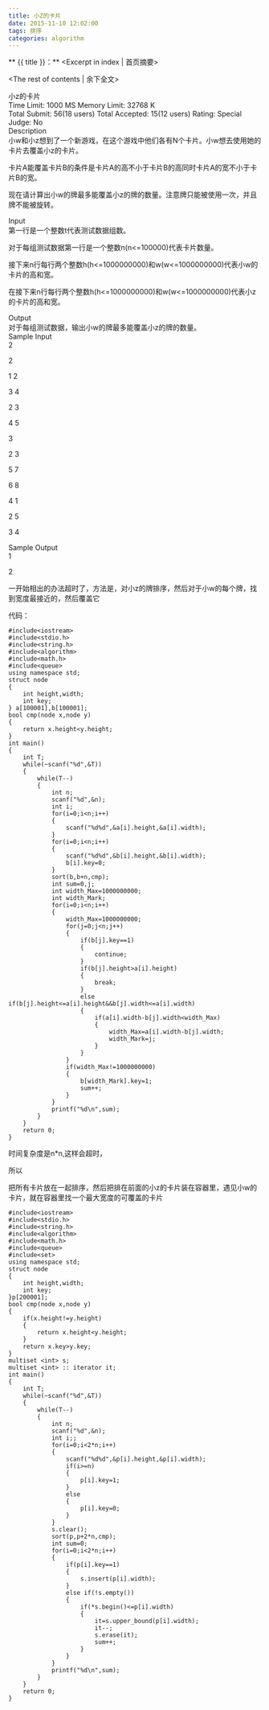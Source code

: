 ```yaml
---
title: 小Z的卡片
date: 2015-11-10 12:02:00
tags: 排序
categories: algorithm
---
```


** {{ title }}：** <Excerpt in index | 首页摘要>
<!-- more -->
<The rest of contents | 余下全文>

小z的卡片    
Time Limit: 1000 MS	Memory Limit: 32768 K   
Total Submit: 56(18 users)	Total Accepted: 15(12 users)	Rating: 	Special Judge: No   
Description   
小w和小z想到了一个新游戏，在这个游戏中他们各有N个卡片。小w想去使用她的卡片去覆盖小z的卡片。   

卡片A能覆盖卡片B的条件是卡片A的高不小于卡片B的高同时卡片A的宽不小于卡片B的宽。   

现在请计算出小w的牌最多能覆盖小z的牌的数量。注意牌只能被使用一次，并且牌不能被旋转。   

  
Input   
第一行是一个整数t代表测试数据组数。   

对于每组测试数据第一行是一个整数n(n<=100000)代表卡片数量。   

接下来n行每行两个整数h(h<=1000000000)和w(w<=1000000000)代表小w的卡片的高和宽。    

在接下来n行每行两个整数h(h<=1000000000)和w(w<=1000000000)代表小z的卡片的高和宽。    

 
Output   
对于每组测试数据，输出小w的牌最多能覆盖小z的牌的数量。   
Sample Input   
2   

2   

1 2   

3 4   

2 3   

4 5   

3   

2 3   

5 7   
 
6 8   

4 1   

2 5   

3 4    

 
Sample Output   
1   
 
2   

 一开始相出的办法超时了，方法是，对小z的牌排序，然后对于小w的每个牌，找到宽度最接近的，然后覆盖它

代码：

```
#include<iostream>
#include<stdio.h>
#include<string.h>
#include<algorithm>
#include<math.h>
#include<queue>
using namespace std;
struct node 
{
    int height,width;
    int key;
} a[100001],b[100001];
bool cmp(node x,node y)
{
    return x.height<y.height;
}
int main()
{
    int T;
    while(~scanf("%d",&T))
    {
        while(T--)
        {
            int n;
            scanf("%d",&n);
            int i;
            for(i=0;i<n;i++)
            {
                scanf("%d%d",&a[i].height,&a[i].width);
            }
            for(i=0;i<n;i++)
            {
                scanf("%d%d",&b[i].height,&b[i].width);
                b[i].key=0;
            }
            sort(b,b+n,cmp);
            int sum=0,j;
            int width_Max=1000000000;
            int width_Mark;
            for(i=0;i<n;i++)
            {
                width_Max=1000000000;
                for(j=0;j<n;j++)
                {
                    if(b[j].key==1)
                    {
                        continue;
                    }
                    if(b[j].height>a[i].height)
                    {
                        break;
                    }
                    else if(b[j].height<=a[i].height&&b[j].width<=a[i].width)
                    {
                        if(a[i].width-b[j].width<width_Max)
                        {
                            width_Max=a[i].width-b[j].width;
                            width_Mark=j;
                        }
                    }
                }
                if(width_Max!=1000000000)
                {
                    b[width_Mark].key=1;
                    sum++;
                }
            }
            printf("%d\n",sum);
        }
    }
    return 0;
}
```

时间复杂度是n*n,这样会超时，   

所以   

把所有卡片放在一起排序，然后把排在前面的小z的卡片装在容器里，遇见小w的卡片，就在容器里找一个最大宽度的可覆盖的卡片   

```
#include<iostream>
#include<stdio.h>
#include<string.h>
#include<algorithm>
#include<math.h>
#include<queue>
#include<set>
using namespace std;
struct node
{
    int height,width;
    int key;
}p[200001];
bool cmp(node x,node y)
{
    if(x.height!=y.height)
    {
        return x.height<y.height;
    }
    return x.key>y.key;
}
multiset <int> s;
multiset <int> :: iterator it;
int main()
{
    int T;
    while(~scanf("%d",&T))
    {
        while(T--)
        {
            int n;
            scanf("%d",&n);
            int i;;
            for(i=0;i<2*n;i++)
            {
                scanf("%d%d",&p[i].height,&p[i].width);
                if(i>=n)
                {
                    p[i].key=1;
                }
                else
                {
                    p[i].key=0;
                }
            }
            s.clear();
            sort(p,p+2*n,cmp);
            int sum=0;
            for(i=0;i<2*n;i++)
            {
                if(p[i].key==1)
                {
                    s.insert(p[i].width);
                }
                else if(!s.empty())
                {
                    if(*s.begin()<=p[i].width)
                    {
                        it=s.upper_bound(p[i].width);
                        it--;
                        s.erase(it);
                        sum++;
                    }
                }
            }
            printf("%d\n",sum);
        }
    }
    return 0;
}
```